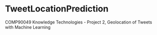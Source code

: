 # TweetLocationPrediction
COMP90049 Knowledge Technologies - Project 2, Geolocation of Tweets with Machine Learning
